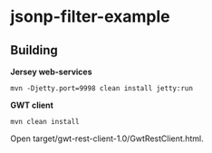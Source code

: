 jsonp-filter-example
====================

Building
--------

**Jersey web-services**

    mvn -Djetty.port=9998 clean install jetty:run

**GWT client**

    mvn clean install

Open target/gwt-rest-client-1.0/GwtRestClient.html.
